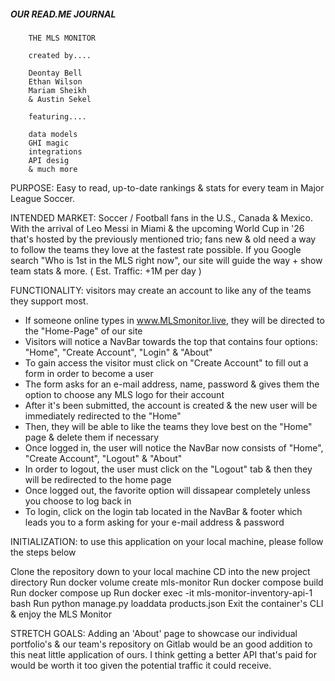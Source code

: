 ##### OUR READ.ME JOURNAL


        THE MLS MONITOR

        created by....

        Deontay Bell
        Ethan Wilson
        Mariam Sheikh
        & Austin Sekel

        featuring....

        data models
        GHI magic
        integrations
        API desig
        & much more


PURPOSE: Easy to read, up-to-date rankings & stats for every team in Major League Soccer.

INTENDED MARKET: Soccer / Football fans in the U.S., Canada & Mexico. With the arrival of Leo Messi in Miami & the upcoming World Cup in '26 that's hosted by the previously mentioned trio; fans new & old need a way to follow the teams they love at the fastest rate possible. If you Google search "Who is 1st in the MLS right now", our site will guide the way + show team stats & more. ( Est. Traffic: +1M per day )

FUNCTIONALITY: visitors may create an account to like any of the teams they support most.

- If someone online types in www.MLSmonitor.live, they will be directed to the "Home-Page" of our site
- Visitors will notice a NavBar towards the top that contains four options: "Home", "Create Account", "Login" & "About"
- To gain access the visitor must click on "Create Account" to fill out a form in order to become a user
- The form asks for an e-mail address, name, password & gives them the option to choose any MLS logo for their account
- After it's been submitted, the account is created & the new user will be immediately redirected to the "Home"
- Then, they will be able to like the teams they love best on the "Home" page & delete them if necessary
- Once logged in, the user will notice the NavBar now consists of "Home", "Create Account", "Logout" & "About"
- In order to logout, the user must click on the "Logout" tab & then they will be redirected to the home page
- Once logged out, the favorite option will dissapear completely unless you choose to log back in
- To login, click on the login tab located in the NavBar & footer which leads you to a form asking for your e-mail address & password

INITIALIZATION: to use this application on your local machine, please follow the steps below

Clone the repository down to your local machine
CD into the new project directory
Run docker volume create mls-monitor
Run docker compose build
Run docker compose up
Run docker exec -it mls-monitor-inventory-api-1 bash
Run python manage.py loaddata products.json
Exit the container's CLI & enjoy the MLS Monitor

STRETCH GOALS: Adding an 'About' page to showcase our individual portfolio's & our team's repository on Gitlab would be an good addition to this neat little application of ours. I think getting a better API that's paid for would be worth it too given the potential traffic it could receive.
